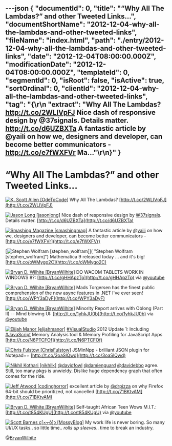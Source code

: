 ---json
{
  "documentId": 0,
  "title": "“Why All The Lambdas?” and other Tweeted Links…",
  "documentShortName": "2012-12-04-why-all-the-lambdas-and-other-tweeted-links",
  "fileName": "index.html",
  "path": "./entry/2012-12-04-why-all-the-lambdas-and-other-tweeted-links",
  "date": "2012-12-04T08:00:00.000Z",
  "modificationDate": "2012-12-04T08:00:00.000Z",
  "templateId": 0,
  "segmentId": 0,
  "isRoot": false,
  "isActive": true,
  "sortOrdinal": 0,
  "clientId": "2012-12-04-why-all-the-lambdas-and-other-tweeted-links",
  "tag": "{\r\n  \"extract\": \"Why All The Lambdas? http://t.co/2WLIVpFJ   Nice dash of responsive design by @37signals. Details matter. http://t.co/d6UZBXTa   A fantastic article by @yaili on how we, designers and developer, can become better communicators - http://t.co/e7fWXFVr   Ma...\"\r\n}"
}
---

# “Why All The Lambdas?” and other Tweeted Links…

[<img alt="K. Scott Allen [OdeToCode]" src="https://songhay.blob.core.windows.net/shared-social-twitter/OdeToCode.jpeg">](http://odetocode.com/blogs/scott/ "K. Scott Allen [OdeToCode]") <span>Why All The Lambdas? [http://t.co/2WLIVpFJ](http://t.co/2WLIVpFJ)</span>

[<img alt="Jason Long [jasonlong]" src="https://songhay.blob.core.windows.net/shared-social-twitter/jasonlong.jpeg">](http://blackantmedia.com "Jason Long [jasonlong]") <span>Nice dash of responsive design by [@37signals](http://twitter.com/37signals). Details matter. [http://t.co/d6UZBXTa](http://t.co/d6UZBXTa)</span>

[<img alt="Smashing Magazine [smashingmag]" src="https://songhay.blob.core.windows.net/shared-social-twitter/smashingmag.png">](http://www.smashingmagazine.com "Smashing Magazine [smashingmag]") <span>A fantastic article by [@yaili](http://twitter.com/yaili) on how we, designers and developer, can become better communicators - [http://t.co/e7fWXFVr](http://t.co/e7fWXFVr)</span>

[<img alt="Stephen Wolfram [stephen_wolfram]" src="https://songhay.blob.core.windows.net/shared-social-twitter/stephen_wolfram.png">]( "Stephen Wolfram [stephen_wolfram]") <span>Mathematica 9 released today ... and it's big! [http://t.co/oWMygo2C](http://t.co/oWMygo2C)</span>

[<img alt="Bryan D. Wilhite [BryanWilhite]" src="https://songhay.blob.core.windows.net/shared-social-twitter/BryanWilhite.jpeg">](http://songhayblog.azurewebsites.net/ "Bryan D. Wilhite [BryanWilhite]") <span>DO WACOM TABLETS WORK IN WINDOWS 8?: [http://t.co/gHHApzTp](http://t.co/gHHApzTp) via [@youtube](http://twitter.com/youtube)</span>

[<img alt="Bryan D. Wilhite [BryanWilhite]" src="https://songhay.blob.core.windows.net/shared-social-twitter/BryanWilhite.jpeg">](http://songhayblog.azurewebsites.net/ "Bryan D. Wilhite [BryanWilhite]") <span>Mads Torgersen has the finest public comprehension of the new async features in .NET I've ever seen! [http://t.co/WPY3aDyF](http://t.co/WPY3aDyF)</span>

[<img alt="Bryan D. Wilhite [BryanWilhite]" src="https://songhay.blob.core.windows.net/shared-social-twitter/BryanWilhite.jpeg">](http://songhayblog.azurewebsites.net/ "Bryan D. Wilhite [BryanWilhite]") <span>Minority Report arrives with Oblong (Part II) -- Mind blowing UI: [http://t.co/1yhkJU0b](http://t.co/1yhkJU0b) via [@youtube](http://twitter.com/youtube)</span>

[<img alt="Elijah Manor [elijahmanor]" src="https://songhay.blob.core.windows.net/shared-social-twitter/elijahmanor.jpeg">](http://elijahmanor.com "Elijah Manor [elijahmanor]") <span>[#VisualStudio](http://search.twitter.com/search?q=%23VisualStudio) 2012 Update 1: Including [#JavaScript](http://search.twitter.com/search?q=%23JavaScript) Memory Analysis tool &amp; Memory Profiling for JavaScript Apps [http://t.co/N6PTCFOf](http://t.co/N6PTCFOf)</span>

[<img alt="Chris Fulstow [ChrisFulstow]" src="https://songhay.blob.core.windows.net/shared-social-twitter/ChrisFulstow.jpg">](http://chrisfulstow.com "Chris Fulstow [ChrisFulstow]") <span>JSMinNpp - brilliant JSON plugin for Notepad++ [http://t.co/3oaSlQwd](http://t.co/3oaSlQwd)</span>

[<img alt="Nikhil Kothari [nikhilk]" src="https://songhay.blob.core.windows.net/shared-social-twitter/nikhilk.jpg">](http://www.nikhilk.net "Nikhil Kothari [nikhilk]") <span>[@davidfowl](http://twitter.com/davidfowl) [@damienguard](http://twitter.com/damienguard) [@davidebbo](http://twitter.com/davidebbo) agree. Still, too many pkgs is unwieldy. Dislike huge dependency graph that often comes for the ride.</span>

[<img alt="Jeff Atwood [codinghorror]" src="https://songhay.blob.core.windows.net/shared-social-twitter/codinghorror.png">](http://www.codinghorror.com/blog "Jeff Atwood [codinghorror]") <span>excellent article by [@drpizza](http://twitter.com/drpizza) on why Firefox 64-bit should be prioritized, not cancelled [http://t.co/71BKtvAM](http://t.co/71BKtvAM)</span>

[<img alt="Bryan D. Wilhite [BryanWilhite]" src="https://songhay.blob.core.windows.net/shared-social-twitter/BryanWilhite.jpeg">](http://songhayblog.azurewebsites.net/ "Bryan D. Wilhite [BryanWilhite]") <span>Self-taught African Teen Wows M.I.T.: [http://t.co/t854KUgU](http://t.co/t854KUgU) via [@youtube](http://twitter.com/youtube)</span>

[<img alt="Scott Barnes c[×┬õ]כ [MossyBlog]" src="https://songhay.blob.core.windows.net/shared-social-twitter/MossyBlog.png">](http://www.riagenic.com/ "Scott Barnes c[×┬õ]כ [MossyBlog]") <span>My work life is never boring. So many UI/UX tasks.. so little time.. *rolls up sleeves*.. time to break an industry.</span>

@[BryanWilhite](https://twitter.com/BryanWilhite)
